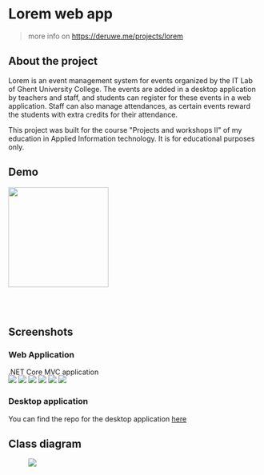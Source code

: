 # Lorem web app
> more info on https://deruwe.me/projects/lorem

## About the project

Lorem is an event management system for events organized by the IT Lab of Ghent University College. The events are added in a desktop application by teachers and staff, and students can register for these events in a web application. Staff can also manage attendances, as certain events reward the students with extra credits for their attendance.
  
This project was built for the course "Projects and workshops II" of my education in Applied Information technology. It is for educational purposes only.

## Demo

[<img src="https://i.imgur.com/p6DjWfN.png" width="200"/>](https://www.youtube.com/watch?v=FLArvyB73Ik)

<br><br>

## Screenshots

### Web Application

.NET Core MVC application

<div class="site-project-single-images" style="margin-top:-1rem">

![](https://i.imgur.com/jAsqFfm.png)
![](https://i.imgur.com/KjQqKAz.png)
![](https://i.imgur.com/su3uba2.png)
![](https://i.imgur.com/lTPWO9R.png)
![](https://i.imgur.com/rfUKEBv.png)
![](https://i.imgur.com/P20WTQr.png)

</div>

### Desktop application
You can find the repo for the desktop application [here](https://github.com/DanteDeRuwe/lorem-desktop)

## Class diagram
<a href="https://i.imgur.com/8b138x5.png">
<a target="_blank" href="https://i.imgur.com/8b138x5.png">
<figure class="image">
  <img src="https://i.imgur.com/8b138x5.png">
</figure>
</a>

